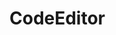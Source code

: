 # CodeEditor

<wc-code-editor
  cid="code-editor1"
  debug="true"
  language="python"
  code="from random import randint" options='{ "readOnly": false }'>
</wc-code-editor>

